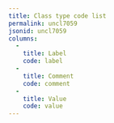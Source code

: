 ```yaml
---
title: Class type code list
permalink: uncl7059
jsonid: uncl7059
columns:
  - 
    title: Label
    code: label
  - 
    title: Comment
    code: comment
  - 
    title: Value
    code: value
---
```

